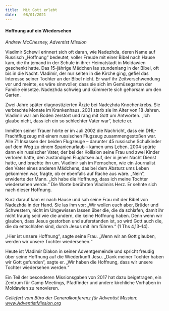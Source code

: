 ```yaml
---
title:  Mit Gott erlebt
date:   08/01/2021
---
```


#### Hoffnung auf ein Wiedersehen

_Andrew McChesney, Adventist Mission_

Vladimir Schewil erinnert sich oft daran, wie Nadezhda, deren Name auf Russisch „Hoffnung“ bedeutet, voller Freude mit einer Bibel nach Hause kam, die ihr jemand in der Schule in ihrer Heimatstadt in Moldawien geschenkt hatte. Das 15-jährige Mädchen las stundenlang in der Bibel, oft bis in die Nacht. Vladimir, der nur selten in die Kirche ging, gefiel das Interesse seiner Tochter an der Bibel nicht. Er warf ihr Zeitverschwendung vor und meinte, es wäre sinnvoller, dass sie sich im Gemüsegarten der Familie einsetze. Nadezhda schwieg und kümmerte sich gehorsam um den Garten.

Zwei Jahre später diagnostizierten Ärzte bei Nadezhda Knochenkrebs. Sie verbrachte Monate im Krankenhaus. 2001 starb sie im Alter von 18 Jahren. Vladimir war am Boden zerstört und rang mit Gott um Antworten. „Ich glaube nicht, dass ich ein so schlechter Vater war“, betete er.

Inmitten seiner Trauer hörte er im Juli 2002 die Nachricht, dass ein DHL-Frachtflugzeug mit einem russischen Flugzeug zusammengestoßen war. Alle 71 Insassen der beiden Flugzeuge – darunter 45 russische Schulkinder auf dem Weg zu einem Spanienurlaub – kamen ums Leben. 2004 spürte dann ein russischer Vater, der bei der Kollision seine Frau und zwei Kinder verloren hatte, den zuständigen Fluglotsen auf, der in jener Nacht Dienst hatte, und brachte ihn um. Vladimir sah im Fernsehen, wie ein Journalist den Vater eines anderen Mädchens, das bei dem Absturz ums Leben gekommen war, fragte, ob er ebenfalls auf Rache aus wäre. „Nein“, erwiderte der Mann. „Ich habe die Hoffnung, dass ich meine Tochter wiedersehen werde.“ Die Worte berührten Vladimirs Herz. Er sehnte sich nach dieser Hoffnung.

Kurz darauf kam er nach Hause und sah seine Frau mit der Bibel von Nadezhda in der Hand. Sie las ihm vor: „Wir wollen euch aber, Brüder und Schwestern, nicht im Ungewissen lassen über die, die da schlafen, damit ihr nicht traurig seid wie die andern, die keine Hoffnung haben. Denn wenn wir glauben, dass Jesus gestorben und auferstanden ist, so wird Gott auch die, die da entschlafen sind, durch Jesus mit ihm führen.“ (1 Ths 4,13–14).

„Hier ist unsere Hoffnung“, sagte seine Frau. „Wenn wir an Gott glauben, werden wir unsere Tochter wiedersehen.“

Heute ist Vladimir Diakon in seiner Adventgemeinde und spricht freudig über seine Hoffnung auf die Wiederkunft Jesu. „Dank meiner Tochter haben wir Gott gefunden“, sagte er. „Wir haben die Hoffnung, dass wir unsere Tochter wiedersehen werden.“

Ein Teil der besonderen Missionsgaben von 2017 hat dazu beigetragen, ein Zentrum für Camp Meetings, Pfadfinder und andere kirchliche Vorhaben in Moldawien zu renovieren.

_Geliefert vom Büro der Generalkonferenz für Adventist Mission: www.AdventistMission.org_